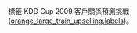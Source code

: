 標籤 KDD Cup 2009 客戶關係預測挑戰 (<a href="http://www.sigkdd.org/site/2009/files/orange_large_train_upselling.labels">orange_large_train_upselling.labels</a>)。




